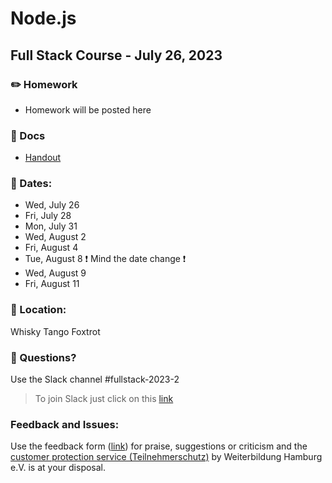# Node.js
## Full Stack Course -  July 26, 2023

### ✏️ Homework

- Homework will be posted here

### 📄 Docs

- [Handout](https://drive.google.com/file/d/1N1PhI0wKMHUKjUx9b6fZKxb0nubTV7gX/view?usp=drive_link)

### 📅 Dates:
  - Wed, July 26 
  - Fri, July 28 
  - Mon, July 31 
  - Wed, August 2 
  - Fri, August 4 
  - Tue, August 8 ❗️ Mind the date change ❗️
  - Wed, August 9 
  - Fri, August 11 

### 🎯 Location:
Whisky Tango Foxtrot

### 🤔 Questions?

Use the Slack channel #fullstack-2023-2

> To join Slack just click on this [link](https://hamburgcodingschool.slack.com/join/shared_invite/enQtMjczNDI3OTE4NzIwLTE2ZmNkNDk5YTg3MDFlOTY2ZmU2YzU5YTU4MTNhNDg4MTRhNTMwYzFiNTdlOTdhYzllYzg5YmVkYzljNWExY2U#/)

### Feedback and Issues:
Use the feedback form ([link](https://docs.google.com/forms/d/e/1FAIpQLSfQnFh1yio7WherXYnVQcuPyk3s68z4HKrvDeErNkv0ghjbOQ/viewform?gxids=7628)) for praise, suggestions or criticism and the [customer protection service (Teilnehmerschutz)](https://www.weiterbildung-hamburg.net/der-verein/teilnehmerschutz/) by Weiterbildung Hamburg e.V. is at your disposal.
